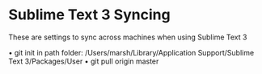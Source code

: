 # Sublime Text 3 Syncing

These are settings to sync across machines when using Sublime Text 3

• git init in path folder: /Users/marsh/Library/Application Support/Sublime Text 3/Packages/User
• git pull origin master

